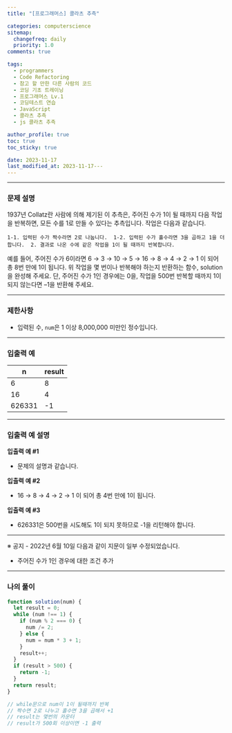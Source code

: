 ```yaml
---
title: "[프로그래머스] 콜라츠 추측"

categories: computerscience
sitemap:
  changefreq: daily
  priority: 1.0
comments: true

tags:
  - programmers
  - Code Refactoring
  - 참고 할 만한 다른 사람의 코드
  - 코딩 기초 트레이닝
  - 프로그래머스 Lv.1
  - 코딩테스트 연습
  - JavaScript
  - 콜라츠 추측
  - js 콜라츠 추측

author_profile: true
toc: true
toc_sticky: true

date: 2023-11-17
last_modified_at: 2023-11-17---
---
```


---

### 문제 설명

1937년 Collatz란 사람에 의해 제기된 이 추측은, 주어진 수가 1이 될 때까지 다음 작업을 반복하면, 모든 수를 1로 만들 수 있다는 추측입니다. 작업은 다음과 같습니다.

`1-1. 입력된 수가 짝수라면 2로 나눕니다. 
1-2. 입력된 수가 홀수라면 3을 곱하고 1을 더합니다. 
2. 결과로 나온 수에 같은 작업을 1이 될 때까지 반복합니다.`

예를 들어, 주어진 수가 6이라면 6 → 3 → 10 → 5 → 16 → 8 → 4 → 2 → 1 이 되어 총 8번 만에 1이 됩니다. 위 작업을 몇 번이나 반복해야 하는지 반환하는 함수, solution을 완성해 주세요. 단, 주어진 수가 1인 경우에는 0을, 작업을 500번 반복할 때까지 1이 되지 않는다면 –1을 반환해 주세요.

---

### 제한사항

- 입력된 수, `num`은 1 이상 8,000,000 미만인 정수입니다.

---

### 입출력 예

| n      | result |
| ------ | ------ |
| 6      | 8      |
| 16     | 4      |
| 626331 | -1     |

---

### 입출력 예 설명

**입출력 예 #1**

- 문제의 설명과 같습니다.

**입출력 예 #2**

- 16 → 8 → 4 → 2 → 1 이 되어 총 4번 만에 1이 됩니다.

**입출력 예 #3**

- 626331은 500번을 시도해도 1이 되지 못하므로 -1을 리턴해야 합니다.

---

※ 공지 - 2022년 6월 10일 다음과 같이 지문이 일부 수정되었습니다.

- 주어진 수가 1인 경우에 대한 조건 추가

---

### 나의 풀이

```jsx
function solution(num) {
  let result = 0;
  while (num !== 1) {
    if (num % 2 === 0) {
      num /= 2;
    } else {
      num = num * 3 + 1;
    }
    result++;
  }
  if (result > 500) {
    return -1;
  }
  return result;
}

// while문으로 num이 1이 될때까지 반복
// 짝수면 2로 나누고 홀수면 3을 곱해서 +1
// result는 몇번의 카운터
// result가 500회 이상이면 -1 출력
```
